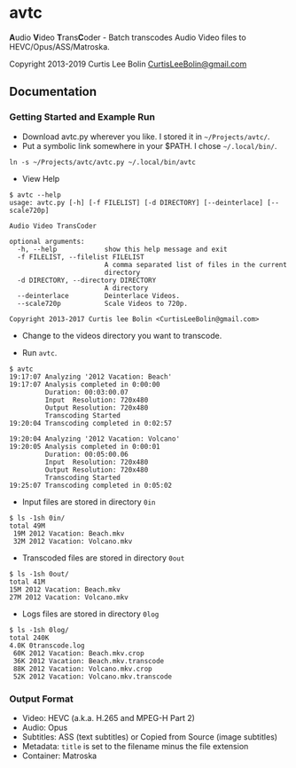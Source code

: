 avtc
====

**A**udio **V**ideo **T**rans**C**oder - Batch transcodes Audio Video files to HEVC/Opus/ASS/Matroska.

Copyright 2013-2019 Curtis Lee Bolin <CurtisLeeBolin@gmail.com>

Documentation
-------------

### Getting Started and Example Run

* Download avtc.py wherever you like. I stored it in `~/Projects/avtc/`.
* Put a symbolic link somewhere in your $PATH.  I chose `~/.local/bin/`.

```
ln -s ~/Projects/avtc/avtc.py ~/.local/bin/avtc
```

* View Help

```
$ avtc --help
usage: avtc.py [-h] [-f FILELIST] [-d DIRECTORY] [--deinterlace] [--scale720p]

Audio Video TransCoder

optional arguments:
  -h, --help            show this help message and exit
  -f FILELIST, --filelist FILELIST
                        A comma separated list of files in the current
                        directory
  -d DIRECTORY, --directory DIRECTORY
                        A directory
  --deinterlace         Deinterlace Videos.
  --scale720p           Scale Videos to 720p.

Copyright 2013-2017 Curtis lee Bolin <CurtisLeeBolin@gmail.com>
```

* Change to the videos directory you want to transcode.

* Run `avtc`.

```
$ avtc
19:17:07 Analyzing '2012 Vacation: Beach'
19:17:07 Analysis completed in 0:00:00
         Duration: 00:03:00.07
         Input  Resolution: 720x480
         Output Resolution: 720x480
         Transcoding Started
19:20:04 Transcoding completed in 0:02:57

19:20:04 Analyzing '2012 Vacation: Volcano'
19:20:05 Analysis completed in 0:00:01
         Duration: 00:05:00.06
         Input  Resolution: 720x480
         Output Resolution: 720x480
         Transcoding Started
19:25:07 Transcoding completed in 0:05:02
```

* Input files are stored in directory `0in`

```
$ ls -1sh 0in/
total 49M
 19M 2012 Vacation: Beach.mkv
 32M 2012 Vacation: Volcano.mkv
```

* Transcoded files are stored in directory `0out`

```
$ ls -1sh 0out/
total 41M
15M 2012 Vacation: Beach.mkv
27M 2012 Vacation: Volcano.mkv
```

* Logs files are stored in directory `0log`

```
$ ls -1sh 0log/
total 240K
4.0K 0transcode.log
 60K 2012 Vacation: Beach.mkv.crop
 36K 2012 Vacation: Beach.mkv.transcode
 88K 2012 Vacation: Volcano.mkv.crop
 52K 2012 Vacation: Volcano.mkv.transcode
```

### Output Format
* Video: HEVC (a.k.a. H.265 and MPEG-H Part 2)
* Audio: Opus
* Subtitles: ASS (text subtitles) or Copied from Source (image subtitles)
* Metadata: `title` is set to the filename minus the file extension
* Container: Matroska
